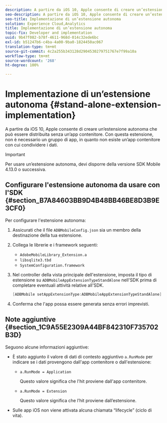 ```yaml
---
description: A partire da iOS 10, Apple consente di creare un’estensione autonoma che può essere distribuita senza un’app contenitore. Con questa estensione, non è necessario un gruppo di app, in quanto non esiste un’app contenitore con cui condividere i dati.
seo-description: A partire da iOS 10, Apple consente di creare un’estensione autonoma che può essere distribuita senza un’app contenitore. Con questa estensione, non è necessario un gruppo di app, in quanto non esiste un’app contenitore con cui condividere i dati.
seo-title: Implementazione di un’estensione autonoma
solution: Experience Cloud,Analytics
title: Implementazione di un’estensione autonoma
topic-fix: Developer and implementation
uuid: 9b47f082-b78f-4611-968d-014c32ede6bc
exl-id: b51247b6-c4ba-4a00-9ba0-1824450ac067
translation-type: tm+mt
source-git-commit: 4c2a255b343128d2904530279751767e7f99a10a
workflow-type: tm+mt
source-wordcount: '268'
ht-degree: 100%

---
```


# Implementazione di un’estensione autonoma {#stand-alone-extension-implementation}

A partire da iOS 10, Apple consente di creare un’estensione autonoma che può essere distribuita senza un’app contenitore. Con questa estensione, non è necessario un gruppo di app, in quanto non esiste un’app contenitore con cui condividere i dati.

>[!IMPORTANT]
>
>Per usare un’estensione autonoma, devi disporre della versione SDK Mobile 4.13.0 o successiva.

## Configurare l&#39;estensione autonoma da usare con l&#39;SDK {#section_B7A84603BB9D4B48BB46BE8D3B9E3CF0}

Per configurare l&#39;estensione autonoma:

1. Assicurati che il file `ADBMobileConfig.json` sia un membro della destinazione della tua estensione.
1. Collega le librerie e i framework seguenti:

   * `AdobeMobileLibrary_Extension.a`
   * `libsqlite3.tbd`
   * `SystemConfiguration.framework`

1. Nel controller della vista principale dell&#39;estensione, imposta il tipo di estensione su `ADBMobileAppExtensionTypeStandAlone` nell&#39;SDK prima di completare eventuali attività relative all&#39;SDK.

   ```objective-c
   [ADBMobile setAppExtensionType:ADBMobileAppExtensionTypeStandAlone];
   ```

1. Conferma che l&#39;app possa essere generata senza errori imprevisti.

## Note aggiuntive {#section_1C9A55E2309A44BF842310F735702B3D}

Seguono alcune informazioni aggiuntive:

* È stato aggiunto il valore di dati di contesto aggiuntivo `a.RunMode` per indicare se i dati provengono dall&#39;app contenitore o dall&#39;estensione:

   * `a.RunMode = Application`

      Questo valore significa che l&#39;hit proviene dall&#39;app contenitore.
   * `a.RunMode = Extension`

      Questo valore significa che l’hit proviene dall’estensione.

* Sulle app iOS non viene attivata alcuna chiamata “lifecycle” (ciclo di vita).
